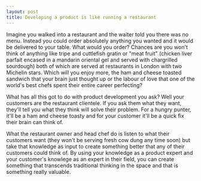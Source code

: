 ```yaml
---
layout: post
title: Developing a product is like running a restaurant
---
```


<amp-img src="https://s3-eu-west-1.amazonaws.com/matt-reid-images/chef-cooking.jpg" alt="Chef cooking" height="533" width="800"></amp-img>

Imagine you walked into a restaurant and the waiter told you there was no menu. Instead you could order absolutely anything you wanted and it would be delivered to your table. What would you order? Chances are you won't think of anything like tripe and cuttlefish gratin or "meat fruit" (chicken liver parfait encased in a mandarin oriental gel and served with chargrilled sourdough) both of which are served at restaurants in London with two Michelin stars. Which will you enjoy more, the ham and cheese toasted sandwich that your brain just thought up or the labour of love that one of the world's best chefs spent their entire career perfecting?

What has all this got to do with product development you ask? Well your customers are the restaurant clientele. If you ask them what they want, they'll tell you what they think will solve their problem. For a hungry punter, it'll be a ham and cheese toasty and for your customer it'll be a quick fix their brain can think of.

What the restaurant owner and head chef do is listen to what their customers want (they won't be serving fresh cow dung any time soon) but take that knowledge as input to create something better that any of their customers could think of. By using your knowledge as a product expert and your customer's knowlege as an expert in their field, you can create something that transcends traditional thinking in the space and that is something really valuable.
